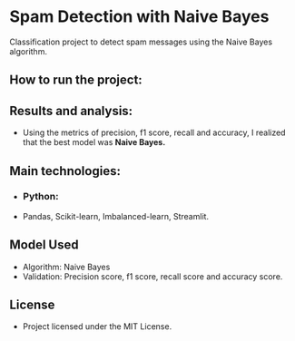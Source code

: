 # Spam Detection with Naive Bayes

Classification project to detect spam messages using the Naive Bayes algorithm.

## How to run the project:


## Results and analysis:
- Using the metrics of precision, f1 score, recall and accuracy, I realized that the best model was **Naive Bayes.**

## Main technologies:
- ### Python:
- Pandas, Scikit-learn, Imbalanced-learn, Streamlit.

## Model Used
- Algorithm: Naive Bayes
- Validation: Precision score, f1 score, recall score and accuracy score.

## License
- Project licensed under the MIT License.
